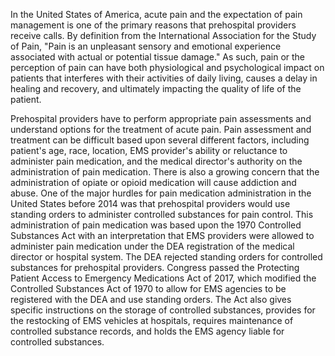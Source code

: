 In the United States of America, acute pain and the expectation of pain management is one of the primary reasons that prehospital providers receive calls. By definition from the International Association for the Study of Pain, "Pain is an unpleasant sensory and emotional experience associated with actual or potential tissue damage." As such, pain or the perception of pain can have both physiological and psychological impact on patients that interferes with their activities of daily living, causes a delay in healing and recovery, and ultimately impacting the quality of life of the patient.

Prehospital providers have to perform appropriate pain assessments and understand options for the treatment of acute pain. Pain assessment and treatment can be difficult based upon several different factors, including patient's age, race, location, EMS provider's ability or reluctance to administer pain medication, and the medical director's authority on the administration of pain medication. There is also a growing concern that the administration of opiate or opioid medication will cause addiction and abuse. One of the major hurdles for pain medication administration in the United States before 2014 was that prehospital providers would use standing orders to administer controlled substances for pain control. This administration of pain medication was based upon the 1970 Controlled Substances Act with an interpretation that EMS providers were allowed to administer pain medication under the DEA registration of the medical director or hospital system. The DEA rejected standing orders for controlled substances for prehospital providers. Congress passed the Protecting Patient Access to Emergency Medications Act of 2017, which modified the Controlled Substances Act of 1970 to allow for EMS agencies to be registered with the DEA and use standing orders. The Act also gives specific instructions on the storage of controlled substances, provides for the restocking of EMS vehicles at hospitals, requires maintenance of controlled substance records, and holds the EMS agency liable for controlled substances.